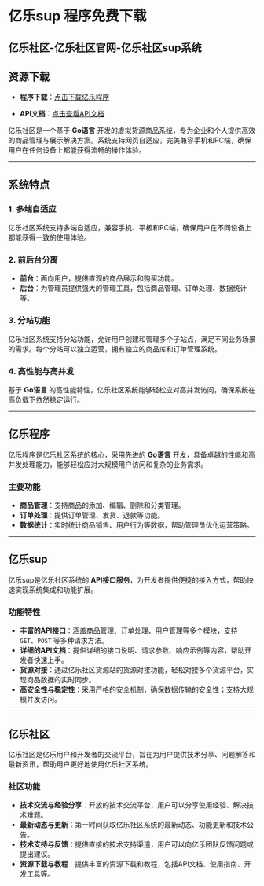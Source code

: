 # 亿乐sup 程序免费下载

## 亿乐社区-亿乐社区官网-亿乐社区sup系统

## 资源下载



- **程序下载**：[点击下载亿乐程序](https://pan.quark.cn/s/f3ea3ae8f0df)

- **API文档**：[点击查看API文档](https://pan.quark.cn/s/5493e2322796)


亿乐社区是一个基于 **Go语言** 开发的虚拟货源商品系统，专为企业和个人提供高效的商品管理与展示解决方案。系统支持网页自适应，完美兼容手机和PC端，确保用户在任何设备上都能获得流畅的操作体验。

---

## 系统特点

### 1. 多端自适应
亿乐社区系统支持多端自适应，兼容手机、平板和PC端，确保用户在不同设备上都能获得一致的使用体验。

### 2. 前后台分离
- **前台**：面向用户，提供直观的商品展示和购买功能。
- **后台**：为管理员提供强大的管理工具，包括商品管理、订单处理、数据统计等。

### 3. 分站功能
亿乐社区系统支持分站功能，允许用户创建和管理多个子站点，满足不同业务场景的需求。每个分站可以独立运营，拥有独立的商品库和订单管理系统。

### 4. 高性能与高并发
基于 **Go语言** 的高性能特性，亿乐社区系统能够轻松应对高并发访问，确保系统在高负载下依然稳定运行。

---

## 亿乐程序

亿乐程序是亿乐社区系统的核心，采用先进的 **Go语言** 开发，具备卓越的性能和高并发处理能力，能够轻松应对大规模用户访问和复杂的业务需求。

### 主要功能
- **商品管理**：支持商品的添加、编辑、删除和分类管理。
- **订单处理**：提供订单管理、发货、退款等功能。
- **数据统计**：实时统计商品销售、用户行为等数据，帮助管理员优化运营策略。

---

## 亿乐sup

亿乐sup是亿乐社区系统的 **API接口服务**，为开发者提供便捷的接入方式，帮助快速实现系统集成和功能扩展。

### 功能特性
- **丰富的API接口**：涵盖商品管理、订单处理、用户管理等多个模块，支持 `GET`、`POST` 等多种请求方法。
- **详细的API文档**：提供详细的接口说明、请求参数、响应示例等内容，帮助开发者快速上手。
- **货源对接**：通过亿乐社区货源站的货源对接功能，轻松对接多个货源平台，实现商品数据的实时同步。
- **高安全性与稳定性**：采用严格的安全机制，确保数据传输的安全性；支持大规模并发访问。

---

## 亿乐社区

亿乐社区是亿乐用户和开发者的交流平台，旨在为用户提供技术分享、问题解答和最新资讯，帮助用户更好地使用亿乐社区系统。

### 社区功能
- **技术交流与经验分享**：开放的技术交流平台，用户可以分享使用经验、解决技术难题。
- **最新动态与更新**：第一时间获取亿乐社区系统的最新动态、功能更新和技术公告。
- **技术支持与反馈**：提供直接的技术支持渠道，用户可以向亿乐团队反馈问题或提出建议。
- **资源下载与教程**：提供丰富的资源下载和教程，包括API文档、使用指南、开发工具等。


